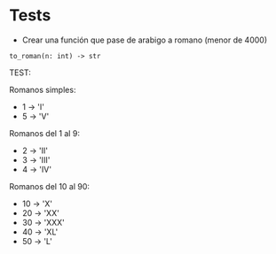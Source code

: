 # Tests

- Crear una función que pase de arabigo a romano (menor de 4000)
```
to_roman(n: int) -> str
```

TEST:

Romanos simples:
* 1 -> 'I'
* 5 -> 'V'

Romanos del 1 al 9:
* 2 -> 'II'
* 3 -> 'III'
* 4 -> 'IV'

Romanos del 10 al 90:
* 10 -> 'X'
* 20 -> 'XX'
* 30 -> 'XXX'
* 40 -> 'XL'
* 50 -> 'L'




